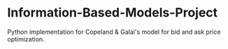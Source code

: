 # Information-Based-Models-Project
Python implementation for Copeland &amp; Galai's model for bid and ask price optimization. 
